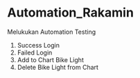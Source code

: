 # Automation_Rakamin
Melukukan Automation Testing
1. Success Login
2. Failed Login
3. Add to Chart Bike Light
4. Delete Bike Light from Chart
